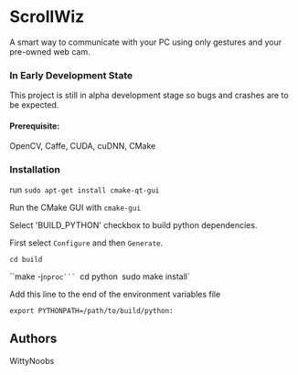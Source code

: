 # ScrollWiz
A smart way to communicate with your PC using only gestures and your pre-owned web cam.

### In Early Development State
This project is still in alpha development stage so bugs and crashes are to be expected.

#### Prerequisite:

OpenCV, Caffe, CUDA, cuDNN, CMake

### Installation


run `sudo apt-get install cmake-qt-gui`

Run the CMake GUI with `cmake-gui`

Select 'BUILD_PYTHON' checkbox to build python dependencies.

First select `Configure` and then `Generate`.

`cd build`

``make -j`nproc```
`cd python`
`sudo make install`

Add this line to the end of the environment variables file

`export PYTHONPATH=/path/to/build/python:`

## Authors

WittyNoobs
